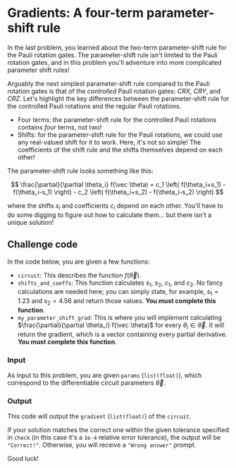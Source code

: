 # Gradients: A four-term parameter-shift rule

In the last problem, you learned about the two-term parameter-shift rule for the Pauli rotation gates. The parameter-shift rule isn't limited to the Pauli rotation gates, and in this problem you'll adventure into more complicated parameter shift rules!

Arguably the next simplest parameter-shift rule compared to the Pauli rotation gates is that of the _controlled_ Pauli rotation gates: $CRX$, $CRY$, and $CRZ$. Let's highlight the key differences between the parameter-shift rule for the controlled Pauli rotations and the regular Pauli rotations.

*   Four terms: the parameter-shift rule for the controlled Pauli rotations contains _four_ terms, not two!
*   Shifts: for the parameter-shift rule for the Pauli rotations, we could use any real-valued shift for it to work. Here, it's not so simple! The coefficients of the shift rule and the shifts themselves depend on each other!

The parameter-shift rule looks something like this:

$$
\frac{\partial}{\partial \theta_i} f(\vec \theta) = c_1 \left( f(\theta_i+s_1) - f(\theta_i-s_1) \right) - c_2 \left( f(\theta_i+s_2) - f(\theta_i-s_2) \right)
$$

where the shifts $s_i$ and coefficients $c_i$ depend on each other. You'll have to do some digging to figure out how to calculate them... but there isn't a unique solution!

Challenge code
--------------

In the code below, you are given a few functions:

*   `circuit`: This describes the function $f(\vec \theta)$.
*   `shifts_and_coeffs`: This function calculates $s_1$, $s_2$, $c_1$, and $c_2$. No fancy calculations are needed here; you can simply state, for example, $s_1=1.23$ and $s_2=4.56$ and return those values. **You must complete this function**.
*   `my_parameter_shift_grad`: This is where you will implement calculating $\frac{\partial}{\partial \theta_i} f(\vec \theta)$ for every $\theta_i\in \vec\theta$. It will return the gradient, which is a vector containing every partial derivative. **You must complete this function**.

### Input

As input to this problem, you are given `params` (`list(float)`), which correspond to the differentiable circuit parameters $\vec\theta$.

### Output

This code will output the `gradient` (`list(float)`) of the `circuit`.

If your solution matches the correct one within the given tolerance specified in `check` (in this case it's a `1e-4` relative error tolerance), the output will be `"Correct!"`. Otherwise, you will receive a `"Wrong answer"` prompt.

Good luck!